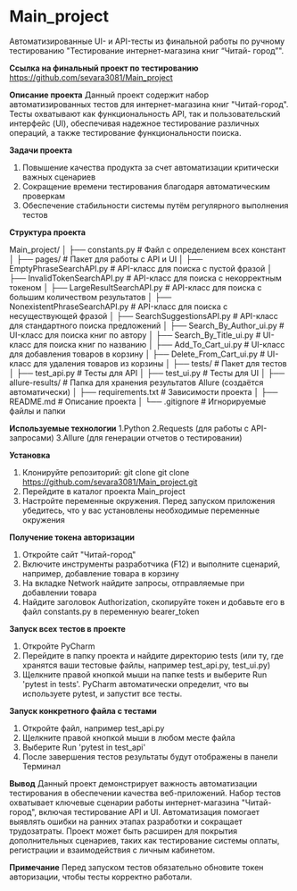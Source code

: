 # Main_project

Автоматизированные UI- и API-тесты из финальной работы по ручному тестированию "Тестирование интернет-магазина книг “Читай- город”". 


**Ссылка на финальный проект по тестированию**
https://github.com/sevara3081/Main_project


**Описание проекта**
Данный проект содержит набор автоматизированных тестов для интернет-магазина книг "Читай-город". Тесты охватывают как функциональность API, так и пользовательский интерфейс (UI), обеспечивая надежное тестирование различных операций, а также тестирование функциональности поиска.


**Задачи проекта**
1. Повышение качества продукта за счет автоматизации критически важных сценариев
2. Сокращение времени тестирования благодаря автоматическим проверкам
3. Обеспечение стабильности системы путём регулярного выполнения тестов


**Структура проекта**

Main_project/
│
├── constants.py                       # Файл с определением всех констант
│
├── pages/                             # Пакет для работы с API и UI
│   ├── EmptyPhraseSearchAPI.py        # API-класс для поиска с пустой фразой
│   ├── InvalidTokenSearchAPI.py       # API-класс для поиска с некорректным токеном
│   ├── LargeResultSearchAPI.py        # API-класс для поиска с большим количеством результатов
│   ├── NonexistentPhraseSearchAPI.py  # API-класс для поиска с несуществующей фразой
│   ├── SearchSuggestionsAPI.py        # API-класс для стандартного поиска предложений
│   ├── Search_By_Author_ui.py         # UI-класс для поиска книг по автору
│   ├── Search_By_Title_ui.py          # UI-класс для поиска книг по названию
│   ├── Add_To_Cart_ui.py              # UI-класс для добавления товаров в корзину
│   ├── Delete_From_Cart_ui.py         # UI-класс для удаления товаров из корзины
│
├── tests/                             # Пакет для тестов
│   ├── test_api.py                    # Тесты для API
│   ├── test_ui.py                     # Тесты для UI
│
├── allure-results/                    # Папка для хранения результатов Allure (создаётся автоматически)
│
├── requirements.txt                   # Зависимости проекта
│
├── README.md                          # Описание проекта
│
└── .gitignore                         # Игнорируемые файлы и папки


**Используемые технологии**
1.Python
2.Requests (для работы с API-запросами)
3.Allure (для генерации отчетов о тестировании)


**Установка**
1. Клонируйте репозиторий: git clone git clone https://github.com/sevara3081/Main_project.git  
2. Перейдите в каталог проекта Main_project
3. Настройте переменные окружения. Перед запуском приложения убедитесь, что у вас установлены необходимые переменные окружения


**Получение токена авторизации**
1. Откройте сайт "Читай-город"
2. Включите инструменты разработчика (F12) и выполните сценарий, например, добавление товара в корзину
3. На вкладке Network найдите запросы, отправляемые при добавлении товара
4. Найдите заголовок Authorization, скопируйте токен и добавьте его в файл constants.py в переменную bearer_token


**Запуск всех тестов в проекте**
1. Откройте PyCharm
2. Перейдите в папку проекта и найдите директорию tests (или ту, где хранятся ваши тестовые файлы, например test_api.py, test_ui.py)
3. Щелкните правой кнопкой мыши на папке tests и выберите Run 'pytest in tests'. PyCharm автоматически определит, что вы используете pytest, и запустит все тесты.


**Запуск конкретного файла с тестами**
1. Откройте файл, например test_api.py
2. Щелкните правой кнопкой мыши в любом месте файла
3. Выберите Run 'pytest in test_api'
4. После завершения тестов результаты будут отображены в панели Терминал 


**Вывод**
Данный проект демонстрирует важность автоматизации тестирования в обеспечении качества веб-приложений. Набор тестов охватывает ключевые сценарии работы интернет-магазина "Читай-город", включая тестирование API и UI. Автоматизация помогает выявлять ошибки на ранних этапах разработки и сокращает трудозатраты.
Проект может быть расширен для покрытия дополнительных сценариев, таких как тестирование системы оплаты, регистрации и взаимодействия с личным кабинетом.


**Примечание**
Перед запуском тестов обязательно обновите токен авторизации, чтобы тесты корректно работали.
